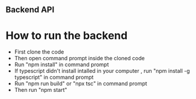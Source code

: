 ## Backend API

# How to run the backend

- First clone the code
- Then open command prompt inside the cloned code
- Run "npm install" in command prompt
- If typescript didn't install intalled in your computer , run "npm install -g typescript" in command prompt
- Run "npm run build" or "npx tsc" in command prompt
- Then run "npm start"